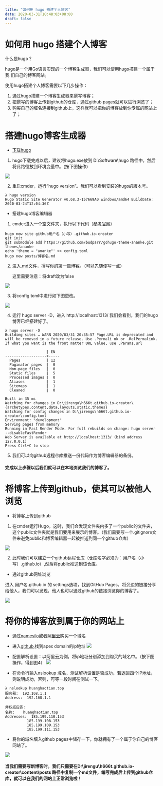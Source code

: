 ```yaml
---
title: "如何用 hugo 搭建个人博客"
date: 2020-03-31T10:48:03+08:00
draft: false
---
```


# 如何用 hugo 搭建个人博客

什么是hugo？

hugo是一个用Go语言实现的一个博客生成器，我们可以使用hugo搭建一个属于我
们自己的博客网站。

使用hugo搭建个人博客需要以下几步操作：

1. 通过hugo搭建一个博客生成器来撰写博客；
2. 把撰写的博客上传到github的仓库，通过github pages就可以进行浏览了；
3. 购买自己的域名连接到github上，这样就可以把你的博客放到你专属的网站上了；

# 搭建hugo博客生成器

* [下载hugo]([baidu.com](https://github.com/gohugoio/hugo/releases))

1. hugo下载完成以后，建议将hugo.exe放到 D:\Software\hugo 路径中，然后将此路径放到环境变量中。(按下图操作)

![](/static/images/path.png)

2. 重启cmder，运行“hugo version”。我们可以看到安装的hugo的版本号。

````
λ hugo version
Hugo Static Site Generator v0.68.3-157669A0 windows/amd64 BuildDate: 2020-03-24T12:04:36Z
````
* 搭建hugo博客编辑器
  
1. cmder进入一个空文件夹，执行以下代码（[参考官网](https://gohugo.io/getting-started/quick-start/)）
````
hugo new site github用户名（小写）.github.io-creater
git init
git submodule add https://github.com/budparr/gohugo-theme-ananke.git themes/ananke
echo 'theme = "ananke"' >> config.toml
hugo new posts/博客名.md
````

2. 进入.md文件，撰写你的第一篇博客。（可以先随便写一点）
   
   这里需要注意：将draft改为false
  
![](/static/images/draft.png)

3. 将config.toml中进行如下图更改。
   

![](/static/images/config.png)



4. 运行 hugo server -D，进入 http://localhost:1313/ 我们会看到，我们的hugo博客已经搭建好了。

````
λ hugo server -D
Building sites … WARN 2020/03/31 20:35:57 Page.URL is deprecated and will be removed in a future release. Use .Permali nk or .RelPermalink. If what you want is the front matter URL value, use .Params.url

                   | EN
-------------------+-----
  Pages            | 12
  Paginator pages  |  0
  Non-page files   |  0
  Static files     |  5
  Processed images |  0
  Aliases          |  1
  Sitemaps         |  1
  Cleaned          |  0

Built in 35 ms
Watching for changes in D:\jirengu\h666t.github.io-creator\{archetypes,content,data,layouts,static,themes}
Watching for config changes in D:\jirengu\h666t.github.io-creator\config.toml
Environment: "development"
Serving pages from memory
Running in Fast Render Mode. For full rebuilds on change: hugo server --disableFastRender
Web Server is available at http://localhost:1313/ (bind address 127.0.0.1)
Press Ctrl+C to stop
````

5. 我们可以向github远程仓库推送一份代码作为博客编辑器的备份。

#### 完成以上步骤以后我们就可以在本地浏览我们的博客了。


# 将博客上传到github，使其可以被他人浏览

* 将博客上传到github

1. 在cmder运行Hugo，这时，我们会发现文件夹内多了一个public的文件夹，这个public文件夹就是我们要用来展示的博客。（我们需要写一个.gitignore文件来避免public和博客编辑器一起被推送到同一个github仓库）

![](/static/images/.ignore.png)

2. 此时我们可以建立一个github远程仓库（仓库名字必须为：用户名（小写）.github.io）,然后将public推送到该仓库。

* 通过github网址浏览

进入 用户名.github.io 的 settings选项，找到GitHub Pages，将旁边的链接分享给他人，我们可以发现，他人也可以通过github的链接浏览你的博客了。

![](/static/images/reposetting.png)


# 将你的博客放到属于你的网站上

* 通过[namesilo](https://www.namesilo.com/)或者[阿里云](https://wanwang.aliyun.com/domain/recommend#/?keyword=xww)购买一个域名

* 进入[github](https://help.github.com/cn/github/working-with-github-pages/managing-a-custom-domain-for-your-github-pages-site#configuring-an-apex-domain),找到apex domain的ip地址
![](/static/images/ip.png)

* 配置解析设置：以阿里云为例，将ip地址分别添加到购买的域名中。（按下图操作，得到图4）
![](/static/images/apex.png)

* 在命令行输入nslookup 域名，测试解析设置是否成功，若返回四个IP地址，则说明成功，否则，可等一段时间在测试一下。

````
λ nslookup huanghaotian.top
服务器:  192.168.1.1
Address:  192.168.1.1

非权威应答:
名称:    huanghaotian.top
Addresses:  185.199.110.153
          185.199.108.153
          185.199.109.153
          185.199.111.153
````
  
* 将你的域名填入github pages中储存一下，你就拥有了一个属于你自己的博客网站了。

![](/static/images/suc.png)

#### 当我们需要写新博客时，我们只需要在D:\jirengu\h666t.github.io-creator\content\posts 路径中复制一个md文件，编写完成后上传到github仓库，就可以在我们的网站上正常浏览啦！